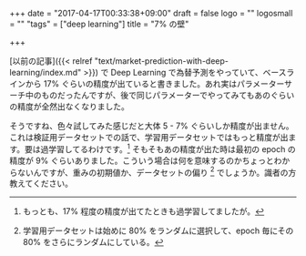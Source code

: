 +++
date = "2017-04-17T00:33:38+09:00"
draft = false
logo = ""
logosmall = ""
"tags" = ["deep learning"]
title = "7% の壁"

+++

[以前の記事]({{< relref "text/market-prediction-with-deep-learning/index.md" >}}) で Deep Learning で為替予測をやっていて、ベースラインから 17% ぐらいの精度が出ていると書きました。あれ実はパラメーターサーチ中のものだったんですが、後で同じパラメーターでやってみてもあのぐらいの精度が全然出なくなりました。

そうですね、色々試してみた感じだと大体 5 - 7% ぐらいしか精度が出ません。これは検証用データセットでの話で、学習用データセットではもっと精度が出ます。要は過学習してるわけです。[^2]
そもそもあの精度が出た時は最初の epoch の精度が 9% ぐらいありました。こういう場合は何を意味するのかちょっとわからないんですが、重みの初期値か、データセットの偏り [^1] でしょうか。識者の方教えてください。

[^1]: 学習用データセットは始めに 80% をランダムに選択して、epoch 毎にその 80% をさらにランダムにしている。
[^2]: もっとも、17% 程度の精度が出てたときも過学習してましたが。
